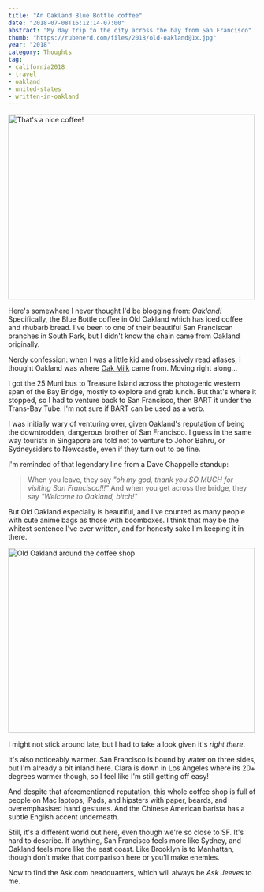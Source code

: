 ```yaml
---
title: "An Oakland Blue Bottle coffee"
date: "2018-07-08T16:12:14-07:00"
abstract: "My day trip to the city across the bay from San Francisco"
thumb: "https://rubenerd.com/files/2018/old-oakland@1x.jpg"
year: "2018"
category: Thoughts
tag:
- california2018
- travel
- oakland
- united-states
- written-in-oakland
---
```

<p><img src="https://rubenerd.com/files/2018/oakland-blue-bottle@1x.jpg" srcset="https://rubenerd.com/files/2018/oakland-blue-bottle@1x.jpg 1x, https://rubenerd.com/files/2018/oakland-blue-bottle@2x.jpg 2x" alt="That's a nice coffee!" style="width:500px; height:375px;" /></p>

Here's somewhere I never thought I'd be blogging from: *Oakland!* Specifically, the Blue Bottle coffee in Old Oakland which has iced coffee and rhubarb bread. I've been to one of their beautiful San Franciscan branches in South Park, but I didn't know the chain came from Oakland originally.

Nerdy confession: when I was a little kid and obsessively read atlases, I thought Oakland was where [Oak Milk] came from. Moving right along...

I got the 25 Muni bus to Treasure Island across the photogenic western span of the Bay Bridge, mostly to explore and grab lunch. But that's where it stopped, so I had to venture back to San Francisco, then BART it under the Trans-Bay Tube. I'm not sure if BART can be used as a verb.

I was initially wary of venturing over, given Oakland's reputation of being the downtrodden, dangerous brother of San Francisco. I guess in the same way tourists in Singapore are told not to venture to Johor Bahru, or Sydneysiders to Newcastle, even if they turn out to be fine.

I'm reminded of that legendary line from a Dave Chappelle standup:

> When you leave, they say *"oh my god, thank you SO MUCH for visiting San Francisco!!!"* And when you get across the bridge, they say *"Welcome to Oakland, bitch!"*

But Old Oakland especially is beautiful, and I've counted as many people with cute anime bags as those with boomboxes. I think that may be the whitest sentence I've ever written, and for honesty sake I'm keeping it in there.

<p><img src="https://rubenerd.com/files/2018/old-oakland@1x.jpg" srcset="https://rubenerd.com/files/2018/old-oakland@1x.jpg 1x, https://rubenerd.com/files/2018/old-oakland@2x.jpg 2x" alt="Old Oakland around the coffee shop" style="width:500px; height:375px;" /></p>

I might not stick around late, but I had to take a look given it's *right there*.

It's also noticeably warmer. San Francisco is bound by water on three sides, but I'm already a bit inland here. Clara is down in Los Angeles where its 20+ degrees warmer though, so I feel like I'm still getting off easy!

And despite that aforementioned reputation, this whole coffee shop is full of people on Mac laptops, iPads, and hipsters with paper, beards, and overemphasised hand gestures. And the Chinese American barista has a subtle English accent underneath.

Still, it's a different world out here, even though we're so close to SF. It's hard to describe. If anything, San Francisco feels more like Sydney, and Oakland feels more like the east coast. Like Brooklyn is to Manhattan, though don't make that comparison here or you'll make enemies.

Now to find the Ask.com headquarters, which will always be *Ask Jeeves* to me.

[Oak Milk]: https://en.wikipedia.org/wiki/Oak_(flavoured_milk)
